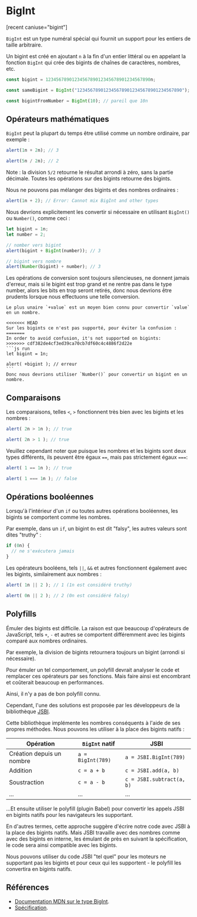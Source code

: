 # BigInt

[recent caniuse="bigint"]

`BigInt` est un type numéral spécial qui fournit un support pour les entiers de taille arbitraire.

Un bigint est créé en ajoutant `n` à la fin d'un entier littéral ou en appelant la fonction `BigInt` qui crée des bigints de chaînes de caractères, nombres, etc.

```js
const bigint = 1234567890123456789012345678901234567890n;

const sameBigint = BigInt("1234567890123456789012345678901234567890");

const bigintFromNumber = BigInt(10); // pareil que 10n
```

## Opérateurs mathématiques

`BigInt` peut la plupart du temps être utilisé comme un nombre ordinaire, par exemple :

```js run
alert(1n + 2n); // 3

alert(5n / 2n); // 2
```

Note : la division `5/2` retourne le résultat arrondi à zéro, sans la partie décimale. Toutes les opérations sur des bigints retourne des bigints.

Nous ne pouvons pas mélanger des bigints et des nombres ordinaires :

```js run
alert(1n + 2); // Error: Cannot mix BigInt and other types
```

Nous devrions explicitement les convertir si nécessaire en utilisant `BigInt()` ou `Number()`, comme ceci :

```js run
let bigint = 1n;
let number = 2;

// nomber vers bigint
alert(bigint + BigInt(number)); // 3

// bigint vers nombre
alert(Number(bigint) + number); // 3
```

Les opérations de conversion sont toujours silencieuses, ne donnent jamais d'erreur, mais si le bigint est trop grand et ne rentre pas dans le type number, alors les bits en trop seront retirés, donc nous devrions être prudents lorsque nous effectuons une telle conversion.

````smart header="Le plus unaire n'est pas supporté sur les bigints"
Le plus unaire `+value` est un moyen bien connu pour convertir `value` en un nombre.

<<<<<<< HEAD
Sur les bigints ce n'est pas supporté, pour éviter la confusion :
=======
In order to avoid confusion, it's not supported on bigints:
>>>>>>> cdf382de4cf3ed39ca70cb7df60c4c4886f2d22e
```js run
let bigint = 1n;

alert( +bigint ); // erreur
```
Donc nous devrions utiliser `Number()` pour convertir un bigint en un nombre.
````

## Comparaisons

Les comparaisons, telles `<`, `>` fonctionnent très bien avec les bigints et les nombres :

```js run
alert( 2n > 1n ); // true

alert( 2n > 1 ); // true
```

Veuillez cependant noter que puisque les nombres et les bigints sont deux types différents, ils peuvent être égaux `==`, mais pas strictement égaux `===`:

```js run
alert( 1 == 1n ); // true

alert( 1 === 1n ); // false
```

## Opérations booléennes

Lorsqu'à l'intérieur d'un `if` ou toutes autres opérations booléennes, les bigints se comportent comme les nombres.

Par exemple, dans un `if`, un bigint `0n` est dit "falsy", les autres valeurs sont dites "truthy" :

```js run
if (0n) {
  // ne s'exécutera jamais
}
```

Les opérateurs booléens, tels `||`, `&&` et autres fonctionnent également avec les bigints, similairement aux nombres :

```js run
alert( 1n || 2 ); // 1 (1n est considéré truthy)

alert( 0n || 2 ); // 2 (0n est considéré falsy)
```

## Polyfills

Émuler des bigints est difficile. La raison est que beaucoup d'opérateurs de JavaScript, tels `+`, `-` et autres se comportent différemment avec les bigints comparé aux nombres ordinaires.

Par exemple, la division de bigints retournera toujours un bigint (arrondi si nécessaire).

Pour émuler un tel comportement, un polyfill devrait analyser le code et remplacer ces opérateurs par ses fonctions. Mais faire ainsi est encombrant et coûterait beaucoup en performances.

Ainsi, il n'y a pas de bon polyfill connu.

Cependant, l'une des solutions est proposée par les développeurs de la bibliothèque [JSBI](https://github.com/GoogleChromeLabs/jsbi).

Cette bibliothèque implémente les nombres conséquents à l'aide de ses propres méthodes. Nous pouvons les utiliser à la place des bigints natifs :

| Opération | `BigInt` natif | JSBI |
|-----------|-----------------|------|
| Création depuis un nombre | `a = BigInt(789)` | `a = JSBI.BigInt(789)` |
| Addition | `c = a + b` | `c = JSBI.add(a, b)` |
| Soustraction	| `c = a - b` | `c = JSBI.subtract(a, b)` |
| ... | ... | ... |

...Et ensuite utiliser le polyfill (plugin Babel) pour convertir les appels JSBI en bigints natifs pour les navigateurs les supportant.

En d'autres termes, cette approche suggère d'écrire notre code avec JSBI à la place des bigints natifs. Mais JSBI travaille avec des nombres comme avec des bigints en interne, les émulant de près en suivant la spécification, le code sera ainsi compatible avec les bigints.

Nous pouvons utiliser du code JSBI "tel quel" pour les moteurs ne supportant pas les bigints et pour ceux qui les supportent - le polyfill les convertira en bigints natifs.

## Références

- [Documentation MDN sur le type BigInt](https://developer.mozilla.org/fr/docs/Web/JavaScript/Reference/Objets_globaux/BigInt).
- [Spécification](https://tc39.es/ecma262/#sec-bigint-objects).
